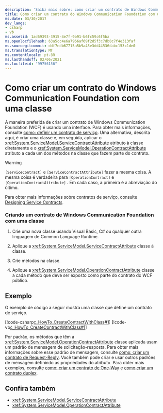 ```yaml
---
description: 'Saiba mais sobre: como criar um contrato de Windows Communication Foundation com uma classe'
title: Como criar um contrato do Windows Communication Foundation com uma classe
ms.date: 03/30/2017
dev_langs:
- csharp
- vb
ms.assetid: 1ad69393-3915-4e7f-9b91-b6fc59c6f5ba
ms.openlocfilehash: 63a5cc4e6a7966af69f2d5f3c7db0c7f4e313faf
ms.sourcegitcommit: ddf7edb67715a5b9a45e3dd44536dabc153c1de0
ms.translationtype: MT
ms.contentlocale: pt-BR
ms.lasthandoff: 02/06/2021
ms.locfileid: "99756156"
---
```

# <a name="how-to-create-a-windows-communication-foundation-contract-with-a-class"></a>Como criar um contrato do Windows Communication Foundation com uma classe

A maneira preferida de criar um contrato de Windows Communication Foundation (WCF) é usando uma interface. Para obter mais informações, consulte [como: definir um contrato de serviço](../how-to-define-a-wcf-service-contract.md). Uma alternativa, descrita aqui, é criar uma classe e, em seguida, aplicar o <xref:System.ServiceModel.ServiceContractAttribute> atributo à classe diretamente e o <xref:System.ServiceModel.OperationContractAttribute> atributo a cada um dos métodos na classe que fazem parte do contrato.  
  
> [!WARNING]
> `[ServiceContract]` e `[ServiceContractAttribute]` fazer a mesma coisa. A mesma coisa é verdadeira para `[OperationContract]` e `[OperationContractAttribute]` . Em cada caso, a primeira é a abreviação do último.  
  
 Para obter mais informações sobre contratos de serviço, consulte [Designing Service Contracts](../designing-service-contracts.md).  
  
### <a name="creating-a-windows-communication-foundation-contract-with-a-class"></a>Criando um contrato de Windows Communication Foundation com uma classe  
  
1. Crie uma nova classe usando Visual Basic, C# ou qualquer outra linguagem de Common Language Runtime.  
  
2. Aplique a <xref:System.ServiceModel.ServiceContractAttribute> classe à classe.  
  
3. Crie métodos na classe.  
  
4. Aplique a <xref:System.ServiceModel.OperationContractAttribute> classe a cada método que deve ser exposto como parte do contrato do WCF público.  
  
## <a name="example"></a>Exemplo  

 O exemplo de código a seguir mostra uma classe que define um contrato de serviço.  
  
 [!code-csharp[c_HowTo_CreateContractWithClass#1](../../../../samples/snippets/csharp/VS_Snippets_CFX/c_howto_createcontractwithclass/cs/source.cs#1)]
 [!code-vb[c_HowTo_CreateContractWithClass#1](../../../../samples/snippets/visualbasic/VS_Snippets_CFX/c_howto_createcontractwithclass/vb/source.vb#1)]  
  
 Por padrão, os métodos que têm a <xref:System.ServiceModel.OperationContractAttribute> classe aplicada usam um padrão de mensagem de solicitação-resposta. Para obter mais informações sobre esse padrão de mensagem, consulte [como: criar um contrato de Request-Reply](how-to-create-a-request-reply-contract.md). Você também pode criar e usar outros padrões de mensagem definindo as propriedades do atributo. Para obter mais exemplos, consulte [como: criar um contrato de One-Way](how-to-create-a-one-way-contract.md) e [como criar um contrato duplex](how-to-create-a-duplex-contract.md).  
  
## <a name="see-also"></a>Confira também

- <xref:System.ServiceModel.ServiceContractAttribute>
- <xref:System.ServiceModel.OperationContractAttribute>
